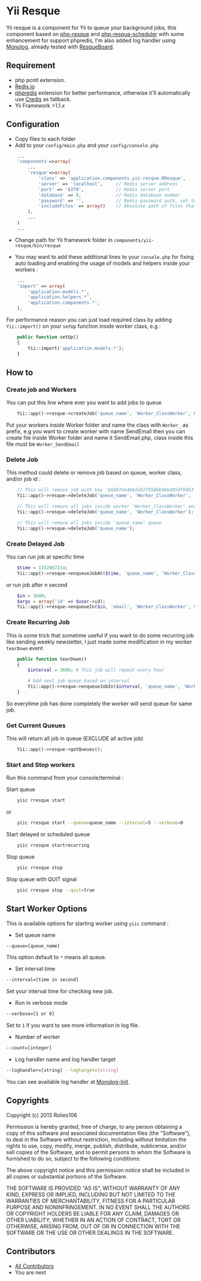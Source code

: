 # Yii Resque

Yii resque is a component for Yii to queue your background jobs, this component based on [php-resque](https://github.com/chrisboulton/php-resque) and [php-resque-scheduler](https://github.com/chrisboulton/php-resque-scheduler) with some enhancement for support phpredis, I'm also added log handler using [Monolog](https://github.com/Seldaek/monolog), already tested with [ResqueBoard](https://github.com/kamisama/ResqueBoard).

## Requirement

- php pcntl extension.
- [Redis.io](http://redis.io)
- [phpredis](https://github.com/nicolasff/phpredis) extension for better performance, otherwise it'll automatically use [Credis](https://github.com/colinmollenhour/credis) as fallback.
- Yii Framework >1.1.x

## Configuration

- Copy files to each folder
- Add to your ```config/main.php``` and your ```config/console.php```

```php
    ...
    'components'=>array(
        ...
        'resque'=>array(
            'class' => 'application.components.yii-resque.RResque',
            'server' => 'localhost',     // Redis server address
            'port' => '6379',            // Redis server port
            'database' => 0,             // Redis database number
            'password' => '',            // Redis password auth, set to '' or null when no auth needed
            'includeFiles' => array()    // Absolute path of files that will be included when initiate queue
        ),
        ...
    )
    ...
```

- Change path for Yii framework folder in ```components/yii-resque/bin/resque```

- You may want to add these additional lines to your ```console.php``` for fixing auto loading and enabling the usage of models and helpers inside your workers :

```php
    ...
    'import' => array(
        'application.models.*',
        'application.helpers.*',
        'application.components.*',
    ),
```

For performance reason you can just load required class by adding ```Yii::import()``` on your ```setUp``` function inside worker class, e.g :

```php
    public function setUp()
    {
        Yii::import('application.models.*');
    }
```

## How to

### Create job and Workers

You can put this line where ever you want to add jobs to queue

```php
    Yii::app()->resque->createJob('queue_name', 'Worker_ClassWorker', $args = array());
```

Put your workers inside Worker folder and name the class with ```Worker_``` as prefix, e.g you want to create worker with name SendEmail then you can create file inside Worker folder and name it SendEmail.php, class inside this file must be ```Worker_SendEmail```

### Delete Job

This method could delete or remove job based on queue, worker class, and/or job id :

```php
    // This will remove job with key 'b6487da4b6d162f958bb06b405df6963' inside 'queue_name' queue and worker 'Worker_ClassWorker'
    Yii::app()->resque->deleteJob('queue_name', 'Worker_ClassWorker', 'b6487da4b6d162f958bb06b405df6963');

    // This will remove all jobs inside worker 'Worker_ClassWorker' and 'queue_name' queue
    Yii::app()->resque->deleteJob('queue_name', 'Worker_ClassWorker');

    // This will remove all jobs inside 'queue_name' queue
    Yii::app()->resque->deleteJob('queue_name');
```

### Create Delayed Job

You can run job at specific time

```php
    $time = 1332067214;
    Yii::app()->resque->enqueueJobAt($time, 'queue_name', 'Worker_ClassWorker', $args = array());
```

or run job after n second 

```php
    $in = 3600;
    $args = array('id' => $user->id);
    Yii::app()->resque->enqueueIn($in, 'email', 'Worker_ClassWorker', $args);
```

### Create Recurring Job

This is some trick that sometime useful if you want to do some recurring job like sending weekly newsletter, I just made some modification in my worker ```tearDown``` event

```php
    public function tearDown()
    {
        $interval = 3600; # This job will repeat every hour

        # Add next job queue based on interval
        Yii::app()->resque->enqueueJobIn($interval, 'queue_name', 'Worker_Newsletter', $args = array());
    }
```

So everytime job has done completely the worker will send queue for same job.

### Get Current Queues

This will return all job in queue (EXCLUDE all active job)

```php
    Yii::app()->resque->getQueues();
```

### Start and Stop workers

Run this command from your console/terminal :

Start queue

```bash
    yiic rresque start
```

or 

```bash
    yiic rresque start --queue=queue_name --interval=5 --verbose=0
```

Start delayed or scheduled queue

```bash
    yiic rresque startrecurring
```

Stop queue

```bash
    yiic rresque stop
```

Stop queue with QUIT signal

```bash
    yiic rresque stop --quit=true
```

## Start Worker Options

This is available options for starting worker using `yiic` command :

* Set queue name

```bash
--queue=[queue_name]
```
This option default to `*` means all queue.

* Set interval time

```bash
--interval=[time in second]
```
Set your interval time for checking new job.

* Run in verbose mode

```bash
--verbose=[1 or 0]
```
Set to `1` if you want to see more information in log file.

* Number of worker

```bash
--count=[integer]
```

* Log handler name and log handler target

```bash
--loghandler=[string] --logtarget=[string]
```
You can see available log handler at [Monolog-Init](https://github.com/kamisama/Monolog-Init).

## Copyrights

Copyright (c) 2013 Rolies106

Permission is hereby granted, free of charge, to any person obtaining a copy of this software and associated documentation files (the "Software"), to deal in the Software without restriction, including without limitation the rights to use, copy, modify, merge, publish, distribute, sublicense, and/or sell copies of the Software, and to permit persons to whom the Software is furnished to do so, subject to the following conditions:

The above copyright notice and this permission notice shall be included in all copies or substantial portions of the Software.

THE SOFTWARE IS PROVIDED "AS IS", WITHOUT WARRANTY OF ANY KIND, EXPRESS OR IMPLIED, INCLUDING BUT NOT LIMITED TO THE WARRANTIES OF MERCHANTABILITY, FITNESS FOR A PARTICULAR PURPOSE AND NONINFRINGEMENT. IN NO EVENT SHALL THE AUTHORS OR COPYRIGHT HOLDERS BE LIABLE FOR ANY CLAIM, DAMAGES OR OTHER LIABILITY, WHETHER IN AN ACTION OF CONTRACT, TORT OR OTHERWISE, ARISING FROM, OUT OF OR IN CONNECTION WITH THE SOFTWARE OR THE USE OR OTHER DEALINGS IN THE SOFTWARE.

## Contributors

- [All Contributors](https://github.com/rolies106/yii-resque/graphs/contributors)
- You are next

